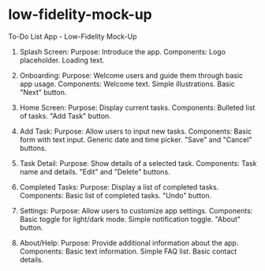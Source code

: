 # low-fidelity-mock-up
To-Do List App - Low-Fidelity Mock-Up
1. Splash Screen:
Purpose: Introduce the app.
Components:
Logo placeholder.
Loading text.

2. Onboarding:
Purpose: Welcome users and guide them through basic app usage.
Components:
Welcome text.
Simple illustrations.
Basic "Next" button.

3. Home Screen:
Purpose: Display current tasks.
Components:
Bulleted list of tasks.
"Add Task" button.

4. Add Task:
Purpose: Allow users to input new tasks.
Components:
Basic form with text input.
Generic date and time picker.
"Save" and "Cancel" buttons.

5. Task Detail:
Purpose: Show details of a selected task.
Components:
Task name and details.
"Edit" and "Delete" buttons.

6. Completed Tasks:
Purpose: Display a list of completed tasks.
Components:
Basic list of completed tasks.
"Undo" button.

7. Settings:
Purpose: Allow users to customize app settings.
Components:
Basic toggle for light/dark mode.
Simple notification toggle.
"About" button.

8. About/Help:
Purpose: Provide additional information about the app.
Components:
Basic text information.
Simple FAQ list.
Basic contact details.
